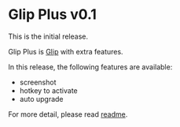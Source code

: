 # Glip Plus v0.1

This is the initial release.

Glip Plus is [Glip](https://glip.com) with extra features.

In this release, the following features are available:

- screenshot
- hotkey to activate
- auto upgrade


For more detail, please read [readme](../README.md).
